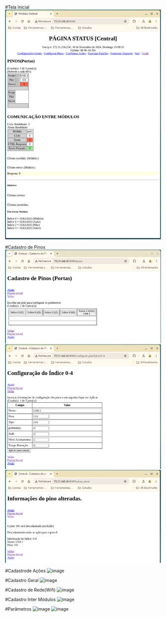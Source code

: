 #Tela Inicial
![image](https://github.com/rede-analista/smcr/blob/develop/manual/telas/t_principal.png)

#Cadastro de Pinos
![image](https://github.com/rede-analista/smcr/blob/develop/manual/telas/c_pinos_t1.png)
![image](https://github.com/rede-analista/smcr/blob/develop/manual/telas/c_pinos_t2.png)
![image](https://github.com/rede-analista/smcr/blob/develop/manual/telas/c_pinos_t3.png)

#Cadastrode Ações
![image](https://github.com/rede-analista/smcr/assets/66534023/dba299a4-9e12-415f-9551-1a32320d5226)

#Cadastro Geral
![image](https://github.com/rede-analista/smcr/assets/66534023/16ca10ef-c18f-498b-a3cf-03cb9d7c2c34)

#Cadastro de Rede(Wifi)
![image](https://github.com/rede-analista/smcr/assets/66534023/a350cc9c-e4a7-4e52-af43-34e72724db2f)

#Cadastro Inter Módulos
![image](https://github.com/rede-analista/smcr/assets/66534023/7898e76a-0904-4533-82eb-a38af1226635)

#Parâmetros
![image](https://github.com/rede-analista/smcr/assets/66534023/91463051-3484-4f31-b8e7-df00d7e477eb)
![image](https://github.com/rede-analista/smcr/assets/66534023/48560e73-e257-4078-8c2e-2864e61c69e9)
